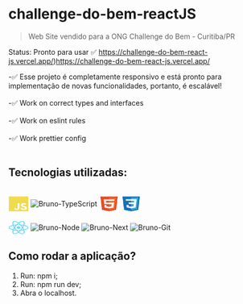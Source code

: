# challenge-do-bem-reactJS
> Web Site vendido para a ONG Challenge do Bem - Curitiba/PR

Status: Pronto para usar ✅
https://challenge-do-bem-react-js.vercel.app/)https://challenge-do-bem-react-js.vercel.app/

-✅ Esse projeto é completamente responsivo e está pronto para implementação de novas funcionalidades, portanto, é escalável! <br></br>
-✅ Work on correct types and interfaces <br></br>
-✅ Work on eslint rules <br></br>
-✅ Work prettier config <br></br>

## Tecnologias utilizadas:
<div style="display: inline_block"><br>
  <img align="center" alt="Bruno-Js" height="30" width="40" src="https://raw.githubusercontent.com/devicons/devicon/master/icons/javascript/javascript-plain.svg">
  <img align="center" alt="Bruno-TypeScript" height="30" width="40" src="https://cdn.worldvectorlogo.com/logos/typescript-2.svg">
  <img align="center" alt="Bruno-HTML" height="30" width="40" src="https://raw.githubusercontent.com/devicons/devicon/master/icons/html5/html5-original.svg">
  <img align="center" alt="Bruno-CSS" height="30" width="40" src="https://raw.githubusercontent.com/devicons/devicon/master/icons/css3/css3-original.svg">
  <br></br>
  <img align="center" alt="Bruno-React" height="30" width="40" src="https://raw.githubusercontent.com/devicons/devicon/master/icons/react/react-original.svg">
  <img align="center" alt="Bruno-Node" height="30" width="40" src="https://www.svgrepo.com/download/354119/nodejs-icon.svg">
  <img align="center" alt="Bruno-Next" height="30" width="40" src="https://www.svgrepo.com/show/368858/nextjs.svg">
  <img align="center" alt="Bruno-Git" height="30" width="40" src="https://www.logo.wine/a/logo/GitHub/GitHub-Logo.wine.svg">
</div>

## Como rodar a aplicação?

1) Run: npm i;
2) Run: npm run dev;
3) Abra o localhost.

